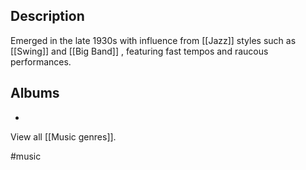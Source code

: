 ## Description
Emerged in the late 1930s with influence from [[Jazz]] styles such as [[Swing]] and [[Big Band]] , featuring fast tempos and raucous performances. 

## Albums
- 

View all [[Music genres]].

#music 